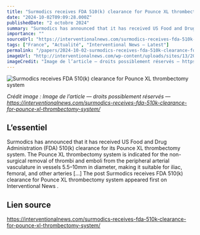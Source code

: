 ```yaml
---
title: "Surmodics receives FDA 510(k) clearance for Pounce XL thrombectomy system"
date: "2024-10-02T09:09:28.000Z"
publishedDate: "2 octobre 2024"
summary: "Surmodics has announced that it has received US Food and Drug Administration (FDA) 510(k) clearance for its Pounce XL thrombectomy system. The Pounce XL thrombectomy system is indicated for the non-surgical removal of thrombi and emboli from the peripheral arterial vasculature in vessels 5.5–10mm in diameter, making it suitable for iliac, femoral, and other arteries [&#8230;] The post Surmodics receives FDA 510(k) clearance for Pounce XL thrombectomy system appeared first on Interventional News ."
importance: ""
sourceUrl: "https://interventionalnews.com/surmodics-receives-fda-510k-clearance-for-pounce-xl-thrombectomy-system/"
tags: ["France", "Actualité", "Interventional News — Latest"]
permalink: "/papers/2024-10-02-surmodics-receives-fda-510k-clearance-for-pounce-xl-thrombectomy-system"
imageUrl: "http://interventionalnews.com/wp-content/uploads/sites/13/2024/01/Surmodics-logo-featured.jpg"
imageCredit: "Image de l’article — droits possiblement réservés — https://interventionalnews.com/surmodics-receives-fda-510k-clearance-for-pounce-xl-thrombectomy-system/"
---
```


![Surmodics receives FDA 510(k) clearance for Pounce XL thrombectomy system](http://interventionalnews.com/wp-content/uploads/sites/13/2024/01/Surmodics-logo-featured.jpg)

*Crédit image : Image de l’article — droits possiblement réservés — https://interventionalnews.com/surmodics-receives-fda-510k-clearance-for-pounce-xl-thrombectomy-system/*

## L’essentiel

Surmodics has announced that it has received US Food and Drug Administration (FDA) 510(k) clearance for its Pounce XL thrombectomy system. The Pounce XL thrombectomy system is indicated for the non-surgical removal of thrombi and emboli from the peripheral arterial vasculature in vessels 5.5–10mm in diameter, making it suitable for iliac, femoral, and other arteries [&#8230;] The post Surmodics receives FDA 510(k) clearance for Pounce XL thrombectomy system appeared first on Interventional News .

## Lien source

https://interventionalnews.com/surmodics-receives-fda-510k-clearance-for-pounce-xl-thrombectomy-system/
